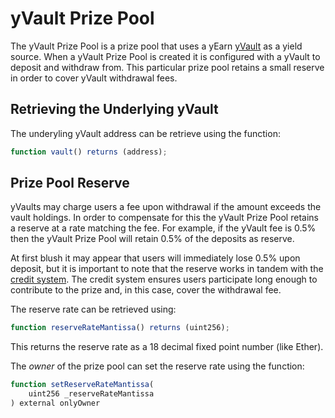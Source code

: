 # yVault Prize Pool

The yVault Prize Pool is a prize pool that uses a yEarn [yVault](https://yearn.finance/vaults) as a yield source.  When a yVault Prize Pool is created it is configured with a yVault to deposit and withdraw from.  This particular prize pool retains a small reserve in order to cover yVault withdrawal fees.  

## Retrieving the Underlying yVault

The underyling yVault address can be retrieve using the function:

```javascript
function vault() returns (address);
```

## Prize Pool Reserve

yVaults may charge users a fee upon withdrawal if the amount exceeds the vault holdings.  In order to compensate for this the yVault Prize Pool retains a reserve at a rate matching the fee.  For example, if the yVault fee is 0.5% then the yVault Prize Pool will retain 0.5% of the deposits as reserve.

At first blush it may appear that users will immediately lose 0.5% upon deposit, but it is important to note that the reserve works in tandem with the [credit system](fairness.md).  The credit system ensures users participate long enough to contribute to the prize and, in this case, cover the withdrawal fee.

The reserve rate can be retrieved using:

```javascript
function reserveRateMantissa() returns (uint256);
```

This returns the reserve rate as a 18 decimal fixed point number \(like Ether\).

The _owner_ of the prize pool can set the reserve rate using the function:

```javascript
function setReserveRateMantissa(
    uint256 _reserveRateMantissa
) external onlyOwner
```



